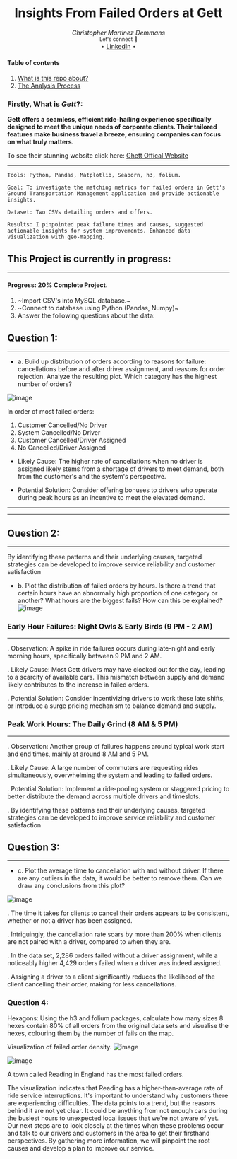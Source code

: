<div align="center">
    <h1>Insights From Failed Orders at Gett</h1>
    <i>Christopher Martinez Demmans</i>
</div>

<div align="center">
    <sub>Let's connect 🤗</sub>
    <br />
   • <a href="https://www.linkedin.com/in/christopher-martinez-demmans-3a1594291/">LinkedIn</a> •
<br />
</div>

#### Table of contents
1. [What is this repo about?](#firstly-what-is-gett)
2. [The Analysis Process](#this-project-is-currently-in-progress)

### Firstly, What is *Gett*?:

**Gett offers a seamless, efficient ride-hailing experience specifically designed to meet the unique needs of corporate clients. Their tailored features make business travel a breeze, ensuring companies can focus on what truly matters.** 

To see their stunning website click here:
[Ghett Offical Website](https://www.gett.com/uk/)

---
```
Tools: Python, Pandas, Matplotlib, Seaborn, h3, folium.

Goal: To investigate the matching metrics for failed orders in Gett's Ground Transportation Management application and provide actionable insights.

Dataset: Two CSVs detailing orders and offers.

Results: I pinpointed peak failure times and causes, suggested actionable insights for system improvements. Enhanced data visualization with geo-mapping.
```
## This Project is currently in progress:

---

#### Progress: 20% Complete Project.
1. ~Import CSV's into MySQL database.~
2. ~Connect to database using Python (Pandas, Numpy)~
3. Answer the following questions about the data:

## Question 1:

---
- a. Build up distribution of orders according to reasons for failure: cancellations before and after driver assignment, and reasons for order rejection. Analyze the resulting plot. Which category has the highest number of orders?
  
![image](https://github.com/Christopher-DSA/Gett-GTM---Insights-from-Failed-Orders/assets/132075292/55a4e967-f086-482e-bbc8-00456ec16524)

In order of most failed orders:
1. Customer Cancelled/No Driver
2. System Cancelled/No Driver
3. Customer Cancelled/Driver Assigned
4. No Cancelled/Driver Assigned

- Likely Cause: The higher rate of cancellations when no driver is assigned likely stems from a shortage of drivers to meet demand, both from the customer's and the system's perspective.

- Potential Solution: Consider offering bonuses to drivers who operate during peak hours as an incentive to meet the elevated demand.
  
---
---

## Question 2:

---

By identifying these patterns and their underlying causes, targeted strategies can be developed to improve service reliability and customer satisfaction
- b. Plot the distribution of failed orders by hours. Is there a trend that certain hours have an abnormally high proportion of one category or another? What hours are the biggest fails? How can this be explained?
  ![image](https://github.com/Christopher-DSA/Gett-GTM---Insights-from-Failed-Orders/assets/132075292/0014b22a-86ef-43a0-a838-9a6d9d564c2f)

### Early Hour Failures: Night Owls & Early Birds (9 PM - 2 AM)

---
. Observation: A spike in ride failures occurs during late-night and early morning hours, specifically between 9 PM and 2 AM.

. Likely Cause: Most Gett drivers may have clocked out for the day, leading to a scarcity of available cars. This mismatch between supply and demand 
likely contributes to the increase in failed orders.

. Potential Solution: Consider incentivizing drivers to work these late shifts, or introduce a surge pricing mechanism to balance demand and supply.


### Peak Work Hours: The Daily Grind (8 AM & 5 PM)

---
. Observation: Another group of failures happens around typical work start and end times, mainly at around 8 AM and 5 PM.

. Likely Cause: A large number of commuters are requesting rides simultaneously, overwhelming the system and leading to failed orders.

. Potential Solution: Implement a ride-pooling system or staggered pricing to better distribute the demand across multiple drivers and timeslots.

. By identifying these patterns and their underlying causes, targeted strategies can be developed to improve service reliability and customer satisfaction

## Question 3:

---
- c. Plot the average time to cancellation with and without driver. If there are any outliers in the data, it would be better to remove them. Can we draw any conclusions from this plot?
  
![image](https://github.com/Christopher-DSA/Gett-GTM---Insights-from-Failed-Orders/assets/132075292/d4479978-6dae-4ae1-a86c-f34e8559b5fb)

. The time it takes for clients to cancel their orders appears to be consistent, whether or not a driver has been assigned.

. Intriguingly, the cancellation rate soars by more than 200% when clients are not paired with a driver, compared to when they are.

. In the data set, 2,286 orders failed without a driver assignment, while a noticeably higher 4,429 orders failed when a driver was indeed assigned.

. Assigning a driver to a client significantly reduces the likelihood of the client cancelling their order, making for less cancellations.

### Question 4:
Hexagons: Using the h3 and folium packages, calculate how many sizes 8 hexes contain 80% of all orders from the original data sets and visualise the hexes, colouring them by the number of fails on the map.

Visualization of failed order density.
![image](https://github.com/Christopher-DSA/Gett-GTM---Insights-from-Failed-Orders/assets/132075292/b771be41-855f-4906-bfeb-74493203f3e9)

![image](https://github.com/Christopher-DSA/Gett-GTM---Insights-from-Failed-Orders/assets/132075292/8e75d17a-799c-4c30-9024-4e30a6a1987b)

A town called Reading in England has the most failed orders.

The visualization indicates that Reading has a higher-than-average rate of ride service interruptions. It's important to understand why customers there are experiencing difficulties. The data points to a trend, but the reasons behind it are not yet clear. It could be anything from not enough cars during the busiest hours to unexpected local issues that we're not aware of yet. Our next steps are to look closely at the times when these problems occur and talk to our drivers and customers in the area to get their firsthand perspectives. By gathering more information, we will pinpoint the root causes and develop a plan to improve our service.
